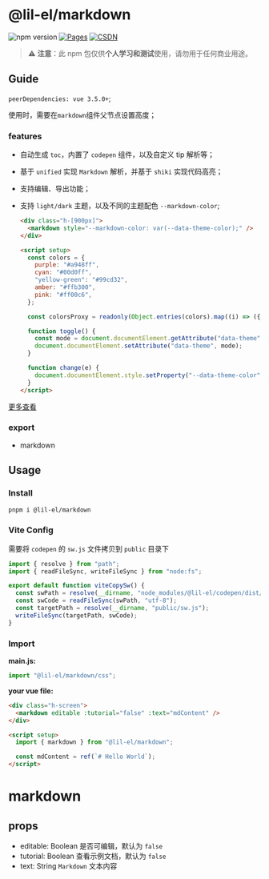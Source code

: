 # @lil-el/markdown

![npm version](https://img.shields.io/npm/v/@lil-el/markdown?color=green)
[![Pages](https://img.shields.io/badge/GitHub%20Pages-lil--el.github.io-00bcff?logo=github)](https://lil-el.github.io)
[![CSDN](https://img.shields.io/badge/CSDN-Mino吖-f00?logo=csdn&logoColor=f2522f)](https://blog.csdn.net/qq_36157085)

> ⚠️ **注意**：此 npm 包仅供**个人学习和测试**使用，请勿用于任何商业用途。

## Guide

`peerDependencies: vue 3.5.0+`;

使用时，需要在`markdown`组件父节点设置高度；

### features

- 自动生成 `toc`，内置了 `codepen` 组件，以及自定义 tip 解析等；
- 基于 `unified` 实现 `Markdown` 解析，并基于 `shiki` 实现代码高亮；
- 支持编辑、导出功能；
- 支持 `light/dark` 主题，以及不同的主题配色 `--markdown-color`;

  ```html
  <div class="h-[900px]">
    <markdown style="--markdown-color: var(--data-theme-color);" />
  </div>

  <script setup>
    const colors = {
      purple: "#a948ff",
      cyan: "#00d0ff",
      "yellow-green": "#99cd32",
      amber: "#ffb300",
      pink: "#ff00c6",
    };

    const colorsProxy = readonly(Object.entries(colors).map((i) => ({ name: i[0], color: i[1] })));

    function toggle() {
      const mode = document.documentElement.getAttribute("data-theme") === "light" ? "dark" : "light";
      document.documentElement.setAttribute("data-theme", mode);
    }

    function change(e) {
      document.documentElement.style.setProperty("--data-theme-color", color);
    }
  </script>
  ```

[更多查看](./src/doc/demo.md)

### export

- markdown

## Usage

### Install

```bash
pnpm i @lil-el/markdown
```

### Vite Config

需要将 `codepen` 的 `sw.js` 文件拷贝到 `public` 目录下

```javascript
import { resolve } from "path";
import { readFileSync, writeFileSync } from "node:fs";

export default function viteCopySw() {
  const swPath = resolve(__dirname, "node_modules/@lil-el/codepen/dist/sw.js");
  const swCode = readFileSync(swPath, "utf-8");
  const targetPath = resolve(__dirname, "public/sw.js");
  writeFileSync(targetPath, swCode);
}
```

### Import

**main.js:**

```javascript
import "@lil-el/markdown/css";
```

**your vue file:**

```html
<div class="h-screen">
  <markdown editable :tutorial="false" :text="mdContent" />
</div>

<script setup>
  import { markdown } from "@lil-el/markdown";

  const mdContent = ref(`# Hello World`);
</script>
```

# markdown

## props

- editable: Boolean 是否可编辑，默认为 `false`
- tutorial: Boolean 查看示例文档，默认为 `false`
- text: String `Markdown` 文本内容
